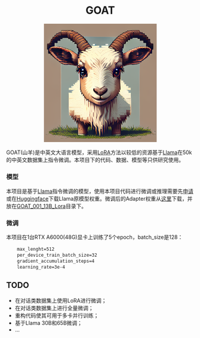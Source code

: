 # <center>GOAT</center>

<div align="center">
<img src='./imgs/logo.png' width=60%/>
</div>


GOAT(山羊)是中英文大语言模型，采用[LoRA](https://arxiv.org/pdf/2106.09685.pdf)方法以较低的资源基于[Llama](https://github.com/facebookresearch/llama)在50k的中英文数据集上指令微调。本项目下的代码、数据、模型等只供研究使用。

### 模型
本项目是基于[Llama](https://github.com/facebookresearch/llama)指令微调的模型，使用本项目代码进行微调或推理需要先[申请](https://github.com/facebookresearch/llama)或在[Huggingface](https://huggingface.co/models)下载Llama原模型权重。微调后的Adapter权重从[这里](https://huggingface.co/dannywong/GOAT)下载，并放在[GOAT_001_13B_Lora](./models/GOAT_001_13B_Lora/)目录下。

### 微调
本项目在1台RTX A6000(48G)显卡上训练了5个epoch，batch_size是128：
```
    max_lenght=512
    per_device_train_batch_size=32
    gradient_accumulation_steps=4
    learning_rate=3e-4
```

## TODO
 - 在对话类数据集上使用LoRA进行微调；
 - 在对话类数据集上进行全量微调；
 - 重构代码使其可用于多卡并行训练；
 - 基于Llama 30B和65B微调；
 - ...
